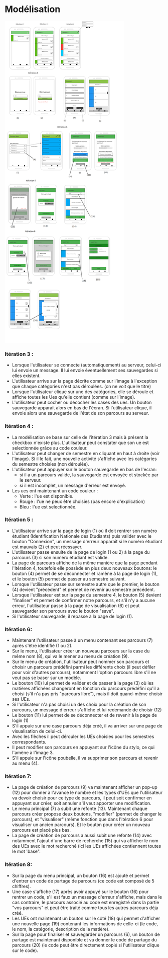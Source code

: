 # Modélisation
![Model](https://github.com/L3-Info-Miage-Universite-Cote-D-Azur/pl2020-plplb/blob/master/documentation/ihm/modelisation.png)

### Itération 3 :
- Lorsque l'utilisateur se connecte (automatiquement) au serveur, celui-ci lui envoie un message.
Il lui envoie éventuellement ses sauvegardes si elles existent.
- L'utilisateur arrive sur la page décrite comme sur l'image à l'exception que chaque catégories
n'est pas déroulées. (on ne voit que le titre)
- Lorsque l'utilisateur clique sur une des catégories, elle se déroule et affiche toutes les Ues
qu'elle contient (comme sur l'image).
- L'utilisateur peut cocher ou décocher les cases des ues. Un bouton sauvegarde apparait alors en bas
de l'écran. Si l'utilisateur clique, il envoie alors une sauvegarde de l'état de son parcours au serveur.

### Itération 4 :
- La modélisation se base sur celle de l'itération 3 mais à présent la checkbox n'existe plus. L'utilisateur
peut constater que son ue est selectionnée grâce au code couleur.
- L'utilisateur peut changer de semestre en cliquant en haut à droite (voir l'image). Si il le fait, une
nouvelle activité s'affiche avec les catégories du semestre choisies (non déroulée).
- L'utilisateur peut appuyer sur le bouton sauvegarde en bas de l'ecran:
	- si il a un parcours valide, la sauvegarde est envoyée et stockée par le serveur.
	- si il est incomplet, un message d'erreur est envoyé.
- Les ues ont maintenant un code couleur :
    - Verte : l'ue est disponible.
    - Rouge : l'ue ne peux être choisies (pas encore d'explication)
    - Bleu : l'ue est selectionnée.

### Itération 5 :
- L'utilisateur arrive sur la page de login (1) où il doit rentrer son numéro étudiant (Identification Nationale des Etudiants)
puis valider avec le bouton "Connexion", un message d'erreur apparaît si le numéro étudiant est mauvais (2) et peut réessayer.
- L'utilisateur passe ensuite de la page de login (1 ou 2) à la page du parcours (3) si son numéro étudiant est valide.
- La page de parcours affiche de la même manière que la page pendant l'itération 4, toutefois elle possède
en plus deux nouveaux boutons: le bouton (4) permet de se déconnecter et ramène à la page de login (1), et le
bouton (5) permet de passer au semestre suivant.
- Lorsque l'utilisateur passe sur semestre autre que le premier, le bouton (4) devient "précédent" et permet
de revenir au semestre précédent.
- Lorsque l'utilisateur est sur la page du semestre 4, le bouton (5) devient "finaliser" et permet de confirmer
notre parcours, et s'il n'y a aucune erreur, l'utilisateur passe à la page de visualisation (6) et peut sauvegarder
son parcours avec le bouton "save".
- Si l'utilisateur sauvegarde, il repasse à la page de login (1).

### Itération 6:
- Maintenant l'utilisateur passe à un menu contenant ses parcours (7) après s'être identifié (1 ou 2).
- Sur le menu, l'utilisateur créer un nouveau parcours sur la case du même nom (8), qui va le mener au menu de création (9).
- Sur le menu de création, l'utilisateur peut nommer son parcours et choisir un parcours prédéfini parmi les 
différents choix (il peut défiler pour voir d'autres parcours), notamment l'option parcours libre s'il ne veut pas
se baser sur un modèle.
- Le bouton (10) lui permet de valider et de passer à la page (3) où les matières affichées changeront en
fonction du parcours prédéfini qu'il a choisi (s'il n'a pas pris "parcours libre"), mais il doit quand-même choisir
ses UEs.
- Si l'utilisateur n'a pas choisi un des choix pour la création de son parcours, un message d'erreur s'affiche et lui
redemande de choisir (12)
- Le bouton (11) lui permet de se déconnecter et de revenir à la page de login (1)
- S'il appuie sur une case parcours déja créé, il va arriver sur une page de visualisation de celui-ci.
- Avec les flèches il peut dérouler les UEs choisies pour les semestres correspondants.
- Il peut modifier son parcours en appuyant sur l'icône du stylo, ce qui l'amène à l'image 3.
- S'il appuie sur l'icône poubelle, il va supprimer son parcours et revenir au menu (4).

### Itération 7:
- La page de création de parcours (9) va maintenant afficher un pop-up (12) pour donner à l'avance le nombre
et les types d'UEs que l'utilisateur va devoir choisir pour ce type de parcours, il peut
soit confirmer en appuyant sur créer, soit annuler s'il veut apporter une modification.
- Le menu principal (7) a subit une refonte (13). Maintenant chaque parcours créer propose deux boutons, 
"modifier" (permet de changer le parcours), et "visualiser" (même fonction que dans l'itération 6 
pour visualiser un ancien parcours). Et le bouton pour créer un nouveau parcours est placé plus bas.
- La page de création de parcours a aussi subit une refonte (14) avec notamment l'ajout d'une barre de recherche (15)
qui va afficher le nom des UEs avec le mot recherché (ici les UEs affichées contiennent toutes le mot 'base".

### Itération 8:
- Sur la page du menu principal, un bouton (16) est ajouté et permet d'entrer un code de partage de parcours (ce code est
composé de 5 chiffres).
- Une case s'affiche (17) après avoir appuyé sur le bouton (16) pour rentrer un code, s'il est faux un message d'erreur s'affiche,
mais dans le cas contraire, le parcours associé au code est enregistré dans la partie "vos parcours" et peut être traité comme tous les autres parcours déja créé.
- Les UEs ont maintenant un bouton sur le côté (18) qui permet d'afficher une nouvelle page (19) contenant les informations de 
celle-ci (le code, le nom, la catégorie, description de la matière).
- Sur la page pour finaliser et sauvegarder un parcours (6), un bouton de partage est maintenant disponible et va donner le code de partage du parcours (20) (le code peut être directement copié si l'utilisateur clique sur le code).
